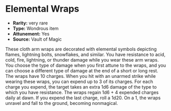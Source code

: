 
# Elemental Wraps

* **Rarity:** very rare
* **Type:** Wondrous item
* **Attunement:** Yes
* **Source:** Vault of Magic


These cloth arm wraps are decorated with elemental symbols depicting flames, lightning bolts, snowflakes, and similar. You have resistance to acid, cold, fire, lightning, or thunder damage while you wear these arm wraps. You choose the type of damage when you first attune to the wraps, and you can choose a different type of damage at the end of a short or long rest. The wraps have 10 charges. When you hit with an unarmed strike while wearing these wraps, you can expend up to 3 of its charges. For each charge you expend, the target takes an extra 1d6 damage of the type to which you have resistance. The wraps regain 1d6 + 4 expended charges daily at dawn. If you expend the last charge, roll a 1d20. On a 1, the wraps unravel and fall to the ground, becoming nonmagical.
